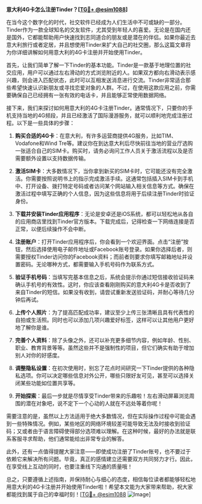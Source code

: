 **意大利4G卡怎么注册Tinder？[[TG💪+ @esim1088](https://t.me/s/esim1088)]**

在当今这个数字化的时代，社交软件已经成为人们生活中不可或缺的一部分。Tinder作为一款全球知名的交友软件，尤其受到年轻人的喜爱。无论是在国内还是国外，它都能帮助用户快速找到志同道合的朋友或是潜在的伴侣。如果你最近去意大利旅行或者定居，并且想使用Tinder来扩大自己的社交圈，那么这篇文章将为你详细讲解如何用意大利的4G卡注册并开始使用Tinder。

首先，让我们简单了解一下Tinder的基本功能。Tinder是一款基于地理位置的社交应用，用户可以通过左右滑动的方式浏览附近的人。如果双方都向右滑动表示感兴趣，则会进入匹配状态，此时可以互相发送消息进行交流。Tinder非常适合那些希望快速认识新朋友或寻找恋爱对象的人群。不过，在使用这款应用之前，你需要确保自己已经拥有一张有效的电话卡，并且能够正常使用数据网络。

接下来，我们来探讨如何用意大利的4G卡注册Tinder。通常情况下，只要你的手机支持当地的4G频段，并且已经激活了国际漫游服务，就可以顺利地完成注册过程。以下是一些具体的步骤：

1. **购买合适的4G卡**：在意大利，有许多运营商提供4G服务，比如TIM、Vodafone和Wind Tre等。建议你在到达意大利后尽快前往当地的营业厅选购一张适合自己的SIM卡。购买时，请务必询问工作人员关于激活流程以及是否需要额外设置以支持数据传输。

2. **激活SIM卡**：大多数情况下，当你拿到新买的SIM卡时，它可能还没有完全激活。你需要按照说明书上的指示完成激活手续。这通常包括插入SIM卡到手机中、打开设备、拨打特定号码或者访问某个网站输入相关信息等方式。确保在激活过程中填写正确的个人信息，因为这些信息将用于后续注册Tinder时验证身份。

3. **下载并安装Tinder应用程序**：无论是安卓还是iOS系统，都可以轻松地从各自的应用商店里找到Tinder官方版本。下载完成后，记得检查一下网络连接是否正常，以便后续操作不会中断。

4. **注册账户**：打开Tinder应用程序后，你会看到一个欢迎界面。点击“注册”按钮，然后选择使用电子邮件地址或Facebook账号登录。如果你选择后者，则需要授权Tinder访问你的Facebook资料；而前者则要求你填写邮箱地址并设置密码。无论哪种方式，都需要输入手机号码作为联系方式。

5. **验证手机号码**：当填写完基本信息之后，系统会提示你通过短信接收验证码来确认手机号的有效性。这时，你应该查看刚刚购买的意大利4G卡是否收到了来自Tinder的短信。如果没有收到，请尝试重新发送验证码，并耐心等待几分钟后再试。

6. **上传个人照片**：为了提高匹配成功率，建议至少上传三张清晰且具有代表性的自拍或生活照。同时也可以添加几项兴趣爱好标签，这样可以让其他用户更好地了解你是谁。

7. **完善个人资料**：除了头像之外，还可以补充更多细节内容，例如年龄、性别、职业、教育背景等等。虽然这些并不是强制性的项目，但它们确实有助于增加别人对你的好感度。

8. **调整隐私设置**：在初次使用时，别忘了花点时间研究一下Tinder提供的各种隐私选项。你可以决定哪些信息对外公开，哪些只限好友可见，甚至可以选择关闭某些功能如位置共享等。

9. **开始探索**：最后一步就是尽情享受Tinder带来的乐趣啦！左右滑动屏幕浏览周围的潜在对象吧，说不定下一个心动的人就在不远处等着你呢！

需要注意的是，虽然以上方法适用于绝大多数情况，但在实际操作过程中可能会遇到一些特殊情况。例如，某些地区的网络环境较差可能导致无法及时接收到验证码；又或者由于语言障碍使得部分选项难以理解。在这种时候，最好的办法就是联系客服寻求帮助，他们通常能给出非常专业的解答。

此外，还有一点值得提醒大家注意——即使成功注册了Tinder账号，也不要过于依赖它来解决所有问题。毕竟，真正的感情建立还需要双方共同努力才行。因此，在享受线上互动的同时，也要注重线下沟通的质量哦！

总之，只要遵循上述指南，并保持耐心与细心的态度，相信每位读者都能够轻松地用意大利的4G卡注册并开始使用Tinder啦！希望本文能为大家带来帮助，祝大家都能找到属于自己的幸福时刻！[[TG💪+ @esim1088](https://t.me/s/esim1088) ![Image](https://i.postimg.cc/4NQfJmqS/Snipaste-2025-05-13-00-14-12.png)]